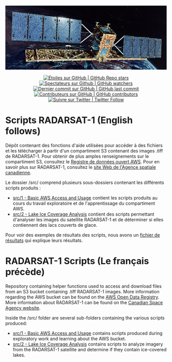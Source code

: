 ﻿<p align="center">
    <img src="https://github.com/asc-csa/radarsat1-scripts/blob/main/radarsat1-image.jpg?raw=true" height="200">
</p>

<p align="center">
    <a href="#stars">
        <img alt="Étoiles sur GitHub | GitHub Repo stars" src="https://img.shields.io/github/stars/asc-csa/radarsat1-scripts">
    </a>
    <a href="#watchers">
        <img alt="Spectateurs sur Github | GitHub watchers" src="https://img.shields.io/github/watchers/asc-csa/radarsat1-scripts">
    </a>
    <a href="https://github.com/asc-csa/radarsat1-scripts/commits/main">
        <img alt="Dernier commit sur GitHub | GitHub last commit" src="https://img.shields.io/github/last-commit/asc-csa/radarsat1-scripts">
    </a>
    <a href="https://github.com/asc-csa/radarsat1-scripts/graphs/contributors">
        <img alt="Contributeurs sur GitHub | GitHub contributors" src="https://img.shields.io/github/contributors/asc-csa/radarsat1-scripts">
    </a>
    <a href="https://twitter.com/intent/follow?screen_name=csa_asc">
        <img alt="Suivre sur Twitter | Twitter Follow" src="https://img.shields.io/twitter/follow/csa_asc?style=social">
    </a>
</p>

# Scripts RADARSAT-1 (English follows)

Dépôt contenant des fonctions d'aide utilisées pour accéder à des fichiers et les télécharger à partir d'un compartiment S3 contenant des images .tiff de RADARSAT-1. Pour obtenir de plus amples renseignements sur le compartiment S3, consultez le [Registre de données ouvert AWS](https://registry.opendata.aws/radarsat-1/). Pour en savoir plus sur RADARSAT-1, consultez le [site Web de l'Agence spatiale canadienne](https://www.asc-csa.gc.ca/fra/satellites/radarsat1/quest-ce-que-radarsat1.asp).

Le dossier /src/ comprend plusieurs sous-dossiers contenant les différents scripts produits :

- [src/1 - Basic AWS Access and Usage](src/1%20-%20Basic%20AWS%20Access%20and%20Usage/README.md) contient les scripts produits au cours du travail exploratoire et de l'apprentissage du compartiment AWS.
- [src/2 - Lake Ice Coverage Analysis](src/2%20-%20Lake%20Ice%20Coverage%20Analysis/README.md) contient des scripts permettant d'analyser les images du satellite RADARSAT-1 et de déterminer si elles contiennent des lacs couverts de glace.

Pour voir des exemples de résultats des scripts, nous avons un [fichier de résultats](src/README.md) qui explique leurs résultats.

# RADARSAT-1 Scripts (Le français précède)

Repository containing helper functions used to access and download files from an S3 bucket containing .tiff RADARSAT-1 images. More information regarding the AWS bucket can be found on the [AWS Open Data Registry](https://registry.opendata.aws/radarsat-1/). More information about RADARSAT-1 can be found on the [Canadian Space Agency website](https://www.asc-csa.gc.ca/eng/satellites/radarsat1/what-is-radarsat1.asp).

Inside the /src/ folder are several sub-folders containing the various scripts produced:

- [src/1 - Basic AWS Access and Usage](src/1%20-%20Basic%20AWS%20Access%20and%20Usage/README.md) contains scripts produced during exploratory work and learning about the AWS bucket.
- [src/2 - Lake Ice Coverage Analysis](src/2%20-%20Lake%20Ice%20Coverage%20Analysis/README.md) contains scripts to analyze imagery from the RADARSAT-1 satellite and determine if they contain ice-covered lakes.